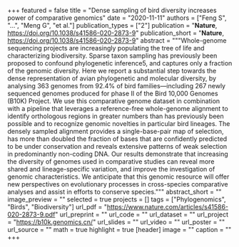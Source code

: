 +++
featured = false
title = "Dense sampling of bird diversity increases power of comparative genomics"
date = "2020-11-11"
authors = ["Feng S", "...", "Meng G", "et al."]
publication_types = ["2"]
publication = "**Nature**, https://doi.org/10.1038/s41586-020-2873-9"
publication_short = "**Nature**, https://doi.org/10.1038/s41586-020-2873-9"
abstract = """Whole-genome sequencing projects are increasingly populating the tree of life and characterizing biodiversity. Sparse taxon sampling has previously been proposed to confound phylogenetic inference5, and captures only a fraction of the genomic diversity. Here we report a substantial step towards the dense representation of avian phylogenetic and molecular diversity, by analysing 363 genomes from 92.4% of bird families—including 267 newly sequenced genomes produced for phase II of the Bird 10,000 Genomes (B10K) Project. We use this comparative genome dataset in combination with a pipeline that leverages a reference-free whole-genome alignment to identify orthologous regions in greater numbers than has previously been possible and to recognize genomic novelties in particular bird lineages. The densely sampled alignment provides a single-base-pair map of selection, has more than doubled the fraction of bases that are confidently predicted to be under conservation and reveals extensive patterns of weak selection in predominantly non-coding DNA. Our results demonstrate that increasing the diversity of genomes used in comparative studies can reveal more shared and lineage-specific variation, and improve the investigation of genomic characteristics. We anticipate that this genomic resource will offer new perspectives on evolutionary processes in cross-species comparative analyses and assist in efforts to conserve species."""
abstract_short = ""
image_preview = ""
selected = true
projects = []
tags = ["Phylogenomics", "Birds", "Biodiversity"]
url_pdf = "https://www.nature.com/articles/s41586-020-2873-9.pdf"
url_preprint = ""
url_code = ""
url_dataset = ""
url_project = "https://b10k.genomics.cn/"
url_slides = ""
url_video = ""
url_poster = ""
url_source = ""
math = true
highlight = true
[header]
image = ""
caption = ""
+++
